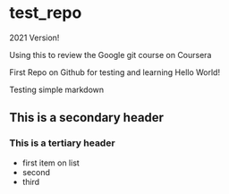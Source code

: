 # test_repo
2021 Version!

Using this to review the Google git course on Coursera

First Repo on Github for testing and learning
Hello World!

Testing simple markdown
## This is a secondary header
### This is a tertiary header
- first item on list
- second
- third
